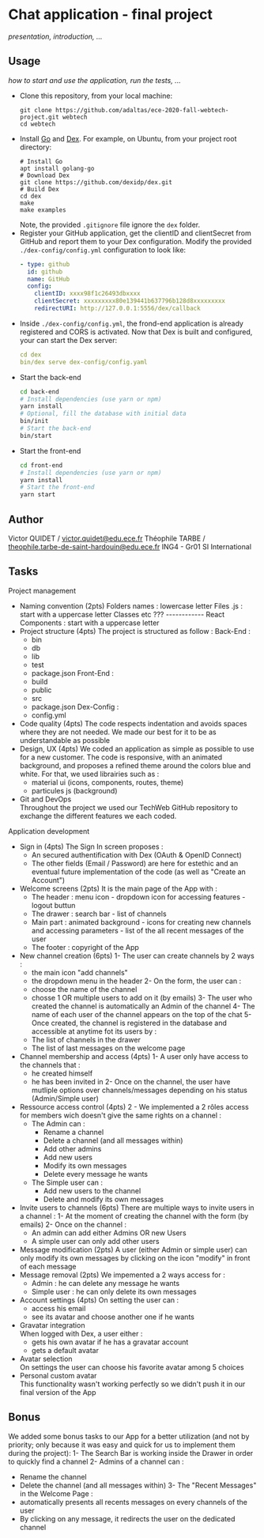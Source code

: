 
# Chat application - final project

*presentation, introduction, ...*

## Usage

*how to start and use the application, run the tests, ...*

* Clone this repository, from your local machine:
  ```
  git clone https://github.com/adaltas/ece-2020-fall-webtech-project.git webtech
  cd webtech
  ```
* Install [Go](https://golang.org/) and [Dex](https://dexidp.io/docs/getting-started/). For example, on Ubuntu, from your project root directory:   
  ```
  # Install Go
  apt install golang-go
  # Download Dex
  git clone https://github.com/dexidp/dex.git
  # Build Dex
  cd dex
  make
  make examples
  ```
  Note, the provided `.gitignore` file ignore the `dex` folder.
* Register your GitHub application, get the clientID and clientSecret from GitHub and report them to your Dex configuration. Modify the provided `./dex-config/config.yml` configuration to look like:
  ```yaml
  - type: github
    id: github
    name: GitHub
    config:
      clientID: xxxx98f1c26493dbxxxx
      clientSecret: xxxxxxxxx80e139441b637796b128d8xxxxxxxxx
      redirectURI: http://127.0.0.1:5556/dex/callback
  ```
* Inside `./dex-config/config.yml`, the frond-end application is already registered and CORS is activated. Now that Dex is built and configured, your can start the Dex server:
  ```yaml
  cd dex
  bin/dex serve dex-config/config.yaml
  ```
* Start the back-end
  ```bash
  cd back-end
  # Install dependencies (use yarn or npm)
  yarn install
  # Optional, fill the database with initial data
  bin/init
  # Start the back-end
  bin/start
  ```
* Start the front-end
  ```bash
  cd front-end
  # Install dependencies (use yarn or npm)
  yarn install
  # Start the front-end
  yarn start
  ```

## Author

Victor QUIDET / victor.quidet@edu.ece.fr
Théophile TARBE / theophile.tarbe-de-saint-hardouin@edu.ece.fr
ING4 - Gr01 SI International

## Tasks

Project management

* Naming convention (2pts)
Folders names : lowercase letter
Files .js : start with a uppercase letter
Classes etc ??? ------------
React Components : start with a uppercase letter
* Project structure (4pts)
The project is structured as follow :
Back-End :
  - bin
  - db
  - lib
  - test
  - package.json
Front-End :
  - build
  - public
  - src 
  - package.json
Dex-Config :
  - config.yml
* Code quality (4pts)
The code respects indentation and avoids spaces where they are not needed.
We made our best for it to be as understandable as possible
* Design, UX (4pts)
We coded an application as simple as possible to use for a new customer. The code is responsive, with an animated background, and proposes a refined theme around the colors blue and white. For that, we used librairies such as :
  - material ui (icons, components, routes, theme)
  - particules js (background)
* Git and DevOps   
Throughout the project we used our TechWeb GitHub repository to exchange the different features we each coded.

Application development

* Sign in (4pts)
The Sign In screen proposes :
  - An secured authentification with Dex (OAuth & OpenID Connect)
  - The other fields (Email / Password) are here for estethic and an eventual future implementation of the code (as well as "Create an Account")
* Welcome screens (2pts)
It is the main page of the App with :
  - The header : menu icon - dropdown icon for accessing features - logout buttun
  - The drawer : search bar - list of channels
  - Main part : animated background - icons for creating new channels and accessing parameters - list of the all recent messages of the user 
  - The footer : copyright of the App
* New channel creation (6pts)
1- The user can create channels by 2 ways :
  - the main icon "add channels"
  - the dropdown menu in the header
2- On the form, the user can :
  - choose the name of the channel
  - chosse 1 OR multiple users to add on it (by emails)
3- The user who created the channel is automatically an Admin of the channel
4- The name of each user of the channel appears on the top of the chat
5- Once created, the channel is registered in the database and accessible at anytime fot its users by :
  - The list of channels in the drawer
  - The list of last messages on the welcome page
* Channel membership and access (4pts)
1- A user only have access to the channels that :
  - he created himself
  - he has been invited in 
2- Once on the channel, the user have mutliple options over channels/messages depending on his status (Admin/Simple user)
* Ressource access control (4pts)
2 - We implemented a 2 rôles access for members wich doesn't give the same rights on a channel :
  - The Admin can :
    - Rename a channel
    - Delete a channel (and all messages within)
    - Add other admins
    - Add new users
    - Modify its own messages
    - Delete every message he wants
  - The Simple user can :
    - Add new users to the channel
    - Delete and modify its own messages
* Invite users to channels (6pts)
There are multiple ways to invite users in a channel :
1- At the moment of creating the channel with the form (by emails)
2- Once on the channel :
  - An admin can add either Admins OR new Users
  - A simple user can only add other users
* Message modification (2pts)
A user (either Admin or simple user) can only modify its own messages by clicking on the icon "modify" in front of each message
* Message removal (2pts)
We impemented a 2 ways access for :
  - Admin : he can delete any message he wants 
  - Simple user : he can only delete its own messages
* Account settings (4pts)
On setting the user can :
  - access his email
  - see its avatar and choose another one if he wants
* Gravatar integration   
When logged with Dex, a user either :
  - gets his own avatar if he has a gravatar account
  - gets a default avatar
* Avatar selection   
On settings the user can choose his favorite avatar among 5 choices
* Personal custom avatar   
This functionality wasn't working perfectly so we didn't push it in our final version of the App


## Bonus

We added some bonus tasks to our App for a better utilization (and not by priority; only because it was easy and quick for us to implement them during the project):
1- The Search Bar is working inside the Drawer in order to quickly find a channel
2- Admins of a channel can :
  - Rename the channel
  - Delete the channel (and all messages within)
3- The "Recent Messages" in the Welcome Page :
  - automatically presents all recents messages on every channels of the user
  - By clicking on any message, it redirects the user on the dedicated channel

